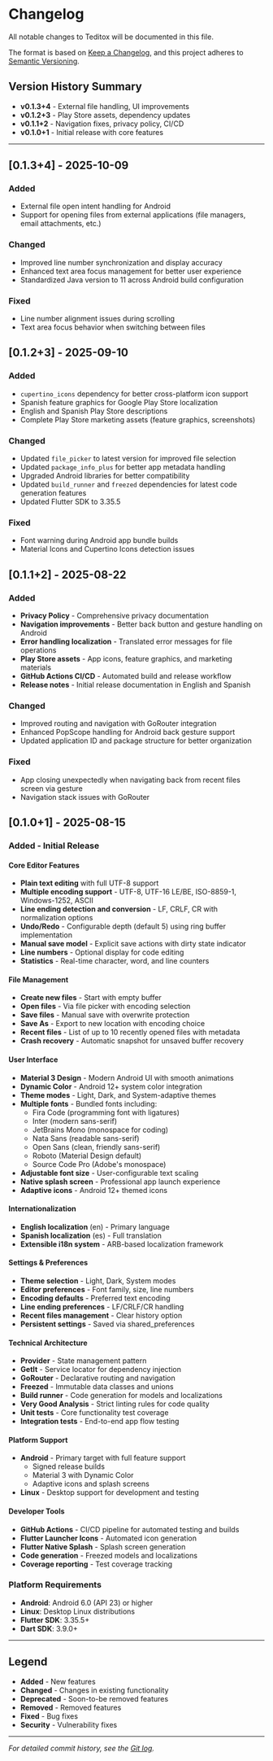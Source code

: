 # Changelog

All notable changes to Teditox will be documented in this file.

The format is based on [Keep a Changelog](https://keepachangelog.com/en/1.0.0/),
and this project adheres to [Semantic Versioning](https://semver.org/spec/v2.0.0.html).

## Version History Summary

- **v0.1.3+4** - External file handling, UI improvements
- **v0.1.2+3** - Play Store assets, dependency updates
- **v0.1.1+2** - Navigation fixes, privacy policy, CI/CD
- **v0.1.0+1** - Initial release with core features

---

## [0.1.3+4] - 2025-10-09

### Added
- External file open intent handling for Android
- Support for opening files from external applications (file managers, email attachments, etc.)

### Changed
- Improved line number synchronization and display accuracy
- Enhanced text area focus management for better user experience
- Standardized Java version to 11 across Android build configuration

### Fixed
- Line number alignment issues during scrolling
- Text area focus behavior when switching between files

## [0.1.2+3] - 2025-09-10

### Added
- `cupertino_icons` dependency for better cross-platform icon support
- Spanish feature graphics for Google Play Store localization
- English and Spanish Play Store descriptions
- Complete Play Store marketing assets (feature graphics, screenshots)

### Changed
- Updated `file_picker` to latest version for improved file selection
- Updated `package_info_plus` for better app metadata handling
- Upgraded Android libraries for better compatibility
- Updated `build_runner` and `freezed` dependencies for latest code generation features
- Updated Flutter SDK to 3.35.5

### Fixed
- Font warning during Android app bundle builds
- Material Icons and Cupertino Icons detection issues

## [0.1.1+2] - 2025-08-22

### Added
- **Privacy Policy** - Comprehensive privacy documentation
- **Navigation improvements** - Better back button and gesture handling on Android
- **Error handling localization** - Translated error messages for file operations
- **Play Store assets** - App icons, feature graphics, and marketing materials
- **GitHub Actions CI/CD** - Automated build and release workflow
- **Release notes** - Initial release documentation in English and Spanish

### Changed
- Improved routing and navigation with GoRouter integration
- Enhanced PopScope handling for Android back gesture support
- Updated application ID and package structure for better organization

### Fixed
- App closing unexpectedly when navigating back from recent files screen via gesture
- Navigation stack issues with GoRouter

## [0.1.0+1] - 2025-08-15

### Added - Initial Release

#### Core Editor Features
- **Plain text editing** with full UTF-8 support
- **Multiple encoding support** - UTF-8, UTF-16 LE/BE, ISO-8859-1, Windows-1252, ASCII
- **Line ending detection and conversion** - LF, CRLF, CR with normalization options
- **Undo/Redo** - Configurable depth (default 5) using ring buffer implementation
- **Manual save model** - Explicit save actions with dirty state indicator
- **Line numbers** - Optional display for code editing
- **Statistics** - Real-time character, word, and line counters

#### File Management
- **Create new files** - Start with empty buffer
- **Open files** - Via file picker with encoding selection
- **Save files** - Manual save with overwrite protection
- **Save As** - Export to new location with encoding choice
- **Recent files** - List of up to 10 recently opened files with metadata
- **Crash recovery** - Automatic snapshot for unsaved buffer recovery

#### User Interface
- **Material 3 Design** - Modern Android UI with smooth animations
- **Dynamic Color** - Android 12+ system color integration
- **Theme modes** - Light, Dark, and System-adaptive themes
- **Multiple fonts** - Bundled fonts including:
  - Fira Code (programming font with ligatures)
  - Inter (modern sans-serif)
  - JetBrains Mono (monospace for coding)
  - Nata Sans (readable sans-serif)
  - Open Sans (clean, friendly sans-serif)
  - Roboto (Material Design default)
  - Source Code Pro (Adobe's monospace)
- **Adjustable font size** - User-configurable text scaling
- **Native splash screen** - Professional app launch experience
- **Adaptive icons** - Android 12+ themed icons

#### Internationalization
- **English localization** (en) - Primary language
- **Spanish localization** (es) - Full translation
- **Extensible i18n system** - ARB-based localization framework

#### Settings & Preferences
- **Theme selection** - Light, Dark, System modes
- **Editor preferences** - Font family, size, line numbers
- **Encoding defaults** - Preferred text encoding
- **Line ending preferences** - LF/CRLF/CR handling
- **Recent files management** - Clear history option
- **Persistent settings** - Saved via shared_preferences

#### Technical Architecture
- **Provider** - State management pattern
- **GetIt** - Service locator for dependency injection
- **GoRouter** - Declarative routing and navigation
- **Freezed** - Immutable data classes and unions
- **Build runner** - Code generation for models and localizations
- **Very Good Analysis** - Strict linting rules for code quality
- **Unit tests** - Core functionality test coverage
- **Integration tests** - End-to-end app flow testing

#### Platform Support
- **Android** - Primary target with full feature support
  - Signed release builds
  - Material 3 with Dynamic Color
  - Adaptive icons and splash screens
- **Linux** - Desktop support for development and testing

#### Developer Tools
- **GitHub Actions** - CI/CD pipeline for automated testing and builds
- **Flutter Launcher Icons** - Automated icon generation
- **Flutter Native Splash** - Splash screen generation
- **Code generation** - Freezed models and localizations
- **Coverage reporting** - Test coverage tracking

### Platform Requirements
- **Android**: Android 6.0 (API 23) or higher
- **Linux**: Desktop Linux distributions
- **Flutter SDK**: 3.35.5+
- **Dart SDK**: 3.9.0+

---

## Legend

- **Added** - New features
- **Changed** - Changes in existing functionality
- **Deprecated** - Soon-to-be removed features
- **Removed** - Removed features
- **Fixed** - Bug fixes
- **Security** - Vulnerability fixes

---

*For detailed commit history, see the [Git log](https://github.com/zp1ke/teditox/commits/main).*
